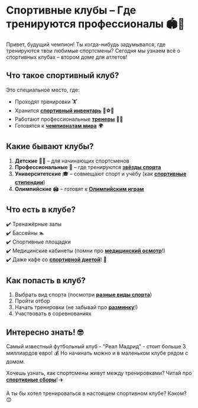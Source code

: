 # Спортивные клубы – Где тренируются профессионалы 🏟️🌟

Привет, будущий чемпион! Ты когда-нибудь задумывался, где тренируются твои любимые спортсмены? Сегодня мы узнаем всё о спортивных клубах – втором доме для атлетов!

## Что такое спортивный клуб? 

Это специальное место, где:
- Проходят тренировки 🏋️
- Хранится **[спортивный инвентарь](спортивный_инвентарь.md)** 🏀⚽🎾
- Работают профессиональные **[тренеры](тренер.md)** 👨🏫
- Готовятся к **[чемпионатам мира](чемпионат_мира.md)** 🌍

## Какие бывают клубы?

1. **Детские** 👧👦 – для начинающих спортсменов
2. **Профессиональные** 🏅 – где тренируются **[звёзды спорта](звёзды_спорта.md)**
3. **Университетские** 🎓 – совмещают спорт и учёбу (как **[спортивные стипендии](спортивные_стипендии.md)**)
4. **Олимпийские** 🏟️ – готовят к **[Олимпийским играм](олимпийские_игры.md)**

## Что есть в клубе?

✔️ Тренажёрные залы  
✔️ Бассейны 🏊  
✔️ Спортивные площадки  
✔️ Медицинские кабинеты (помни про **[медицинский осмотр](медицинский_осмотр.md)**!)  
✔️ Даже кафе со **[спортивной диетой](спортивная_диета.md)**! 🥗

## Как попасть в клуб?

1. Выбрать вид спорта (посмотри **[разные виды спорта](разные_виды_спорта.md)**)
2. Пройти отбор
3. Начать тренировки (не забывай про **[разминку](разминка.md)**!)
4. Участвовать в соревнованиях

## Интересно знать! 🤓

Самый известный футбольный клуб - "Реал Мадрид" - стоит больше 3 миллиардов евро! 💰 Но начинать можно и в маленьком клубе рядом с домом.

Хочешь узнать, как спортсмены живут между тренировками? Читай про **[спортивные сборы](спортивные_сборы.md)**! ✈️

А ты бы хотел тренироваться в настоящем спортивном клубе? Каком? 😊
